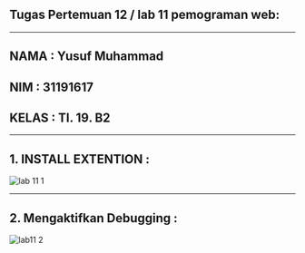 ## Tugas Pertemuan 12 / lab 11 pemograman web:

<hr>


## NAMA  : Yusuf Muhammad
## NIM   : 31191617
## KELAS : TI. 19. B2

<hr>

## 1. INSTALL EXTENTION :
![lab 11 1](https://user-images.githubusercontent.com/81587959/121984597-74fa3600-cdbd-11eb-8b1c-4cacac441b8a.PNG)

<hr>

## 2. Mengaktifkan Debugging :
![lab11 2](https://user-images.githubusercontent.com/81587959/121999181-307b9400-cdd7-11eb-84e9-7e86010f486a.PNG)


